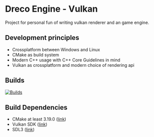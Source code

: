 # Dreco Engine - Vulkan
Project for personal fun of writing vulkan renderer and an game engine.

## Development principles
- Crossplatform between Windows and Linux
- CMake as build system
- Modern C++ usage with C++ Core Guidelines in mind
- Vulkan as crossplatform and modern choiсe of rendering api
 
## Builds
[![Builds](https://github.com/GloryOfNight/dreco-engine-vulkan/actions/workflows/builds.yml/badge.svg?branch=development)](https://github.com/GloryOfNight/dreco-engine-vulkan/actions/workflows/builds.yml)

 ## Build Dependencies
- CMake at least 3.19.0 ([link](https://cmake.org/))
- Vulkan SDK ([link](https://vulkan.lunarg.com/))
- SDL3 ([link](https://github.com/libsdl-org/SDL))
